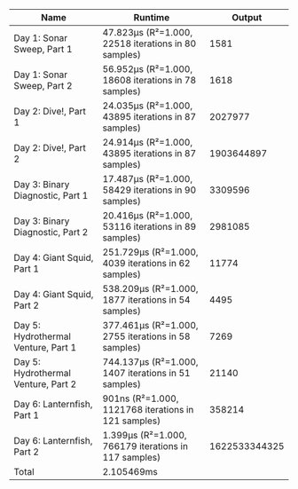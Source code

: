 | Name                                | Runtime                                                   | Output        |
|-------------------------------------|-----------------------------------------------------------|---------------|
| Day 1: Sonar Sweep, Part 1          |    47.823µs (R²=1.000, 22518 iterations in 80 samples)    | 1581          |
| Day 1: Sonar Sweep, Part 2          |    56.952µs (R²=1.000, 18608 iterations in 78 samples)    | 1618          |
| Day 2: Dive!, Part 1                |    24.035µs (R²=1.000, 43895 iterations in 87 samples)    | 2027977       |
| Day 2: Dive!, Part 2                |    24.914µs (R²=1.000, 43895 iterations in 87 samples)    | 1903644897    |
| Day 3: Binary Diagnostic, Part 1    |    17.487µs (R²=1.000, 58429 iterations in 90 samples)    | 3309596       |
| Day 3: Binary Diagnostic, Part 2    |    20.416µs (R²=1.000, 53116 iterations in 89 samples)    | 2981085       |
| Day 4: Giant Squid, Part 1          |   251.729µs (R²=1.000, 4039 iterations in 62 samples)     | 11774         |
| Day 4: Giant Squid, Part 2          |   538.209µs (R²=1.000, 1877 iterations in 54 samples)     | 4495          |
| Day 5: Hydrothermal Venture, Part 1 |   377.461µs (R²=1.000, 2755 iterations in 58 samples)     | 7269          |
| Day 5: Hydrothermal Venture, Part 2 |   744.137µs (R²=1.000, 1407 iterations in 51 samples)     | 21140         |
| Day 6: Lanternfish, Part 1          |       901ns (R²=1.000, 1121768 iterations in 121 samples) | 358214        |
| Day 6: Lanternfish, Part 2          |     1.399µs (R²=1.000, 766179 iterations in 117 samples)  | 1622533344325 |
| Total                               | 2.105469ms                                                |               |
